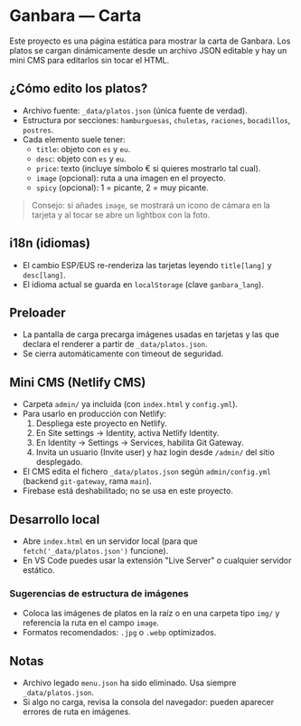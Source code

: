 # Ganbara — Carta

Este proyecto es una página estática para mostrar la carta de Ganbara. Los platos se cargan dinámicamente desde un archivo JSON editable y hay un mini CMS para editarlos sin tocar el HTML.

## ¿Cómo edito los platos?

- Archivo fuente: `_data/platos.json` (única fuente de verdad).
- Estructura por secciones: `hamburguesas`, `chuletas`, `raciones`, `bocadillos`, `postres`.
- Cada elemento suele tener:
  - `title`: objeto con `es` y `eu`.
  - `desc`: objeto con `es` y `eu`.
  - `price`: texto (incluye símbolo € si quieres mostrarlo tal cual).
  - `image` (opcional): ruta a una imagen en el proyecto.
  - `spicy` (opcional): 1 = picante, 2 = muy picante.

> Consejo: si añades `image`, se mostrará un icono de cámara en la tarjeta y al tocar se abre un lightbox con la foto.

## i18n (idiomas)

- El cambio ESP/EUS re-renderiza las tarjetas leyendo `title[lang]` y `desc[lang]`.
- El idioma actual se guarda en `localStorage` (clave `ganbara_lang`).

## Preloader

- La pantalla de carga precarga imágenes usadas en tarjetas y las que declara el renderer a partir de `_data/platos.json`.
- Se cierra automáticamente con timeout de seguridad.

## Mini CMS (Netlify CMS)

- Carpeta `admin/` ya incluida (con `index.html` y `config.yml`).
- Para usarlo en producción con Netlify:
  1. Despliega este proyecto en Netlify.
  2. En Site settings → Identity, activa Netlify Identity.
  3. En Identity → Settings → Services, habilita Git Gateway.
  4. Invita un usuario (Invite user) y haz login desde `/admin/` del sitio desplegado.
- El CMS edita el fichero `_data/platos.json` según `admin/config.yml` (backend `git-gateway`, rama `main`).
- Firebase está deshabilitado; no se usa en este proyecto.

## Desarrollo local

- Abre `index.html` en un servidor local (para que `fetch('_data/platos.json')` funcione).
- En VS Code puedes usar la extensión "Live Server" o cualquier servidor estático.

### Sugerencias de estructura de imágenes

- Coloca las imágenes de platos en la raíz o en una carpeta tipo `img/` y referencia la ruta en el campo `image`.
- Formatos recomendados: `.jpg` o `.webp` optimizados.

## Notas

- Archivo legado `menu.json` ha sido eliminado. Usa siempre `_data/platos.json`.
- Si algo no carga, revisa la consola del navegador: pueden aparecer errores de ruta en imágenes.
